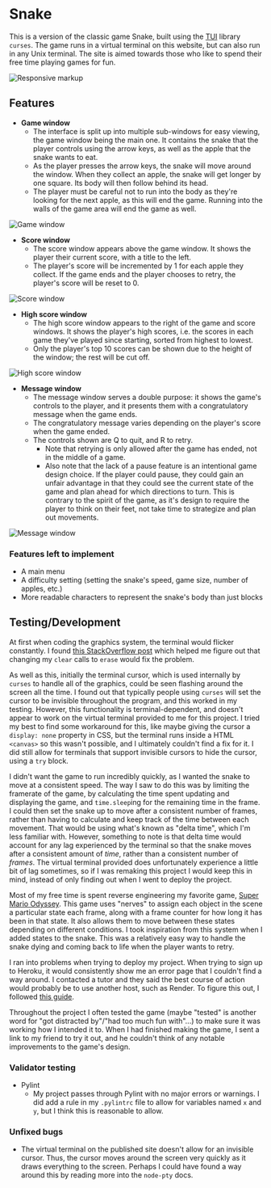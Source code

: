 # Snake

This is a version of the classic game Snake, built using the [TUI](https://en.wikipedia.org/wiki/Text-based_user_interface) library `curses`.
The game runs in a virtual terminal on this website, but can also run in any Unix terminal.
The site is aimed towards those who like to spend their free time playing games for fun.

![Responsive markup]()

## Features

- __Game window__
    - The interface is split up into multiple sub-windows for easy viewing, the game window being the main one.
      It contains the snake that the player controls using the arrow keys, as well as the apple that the snake wants to eat.
    - As the player presses the arrow keys, the snake will move around the window.
      When they collect an apple, the snake will get longer by one square.
      Its body will then follow behind its head.
    - The player must be careful not to run into the body as they're looking for the next apple, as this will end the game.
      Running into the walls of the game area will end the game as well.

![Game window]()

- __Score window__
    - The score window appears above the game window.
      It shows the player their current score, with a title to the left.
    - The player's score will be incremented by 1 for each apple they collect.
      If the game ends and the player chooses to retry, the player's score will be reset to 0.

![Score window]()

- __High score window__
    - The high score window appears to the right of the game and score windows.
      It shows the player's high scores, i.e. the scores in each game they've played since starting, sorted from highest to lowest.
    - Only the player's top 10 scores can be shown due to the height of the window; the rest will be cut off.

![High score window]()

- __Message window__
    - The message window serves a double purpose: it shows the game's controls to the player, and it presents them with a congratulatory message when the game ends.
    - The congratulatory message varies depending on the player's score when the game ended.
    - The controls shown are Q to quit, and R to retry.
      - Note that retrying is only allowed after the game has ended, not in the middle of a game.
      - Also note that the lack of a pause feature is an intentional game design choice.
        If the player could pause, they could gain an unfair advantage in that they could see the current state of the game and plan ahead for which directions to turn.
        This is contrary to the spirit of the game, as it's design to require the player to think on their feet, not take time to strategize and plan out movements.

![Message window]()

### Features left to implement

- A main menu
- A difficulty setting (setting the snake's speed, game size, number of apples, etc.)
- More readable characters to represent the snake's body than just blocks

## Testing/Development

At first when coding the graphics system, the terminal would flicker constantly.
I found [this StackOverflow post](https://stackoverflow.com/a/24966639) which helped me figure out that changing my `clear` calls to `erase` would fix the problem.

As well as this, initially the terminal cursor, which is used internally by `curses` to handle all of the graphics, could be seen flashing around the screen all the time.
I found out that typically people using `curses` will set the cursor to be invisible throughout the program, and this worked in my testing.
However, this functionality is terminal-dependent, and doesn't appear to work on the virtual terminal provided to me for this project.
I tried my best to find some workaround for this, like maybe giving the cursor a `display: none` property in CSS, but the terminal runs inside a HTML `<canvas>` so this wasn't possible, and I ultimately couldn't find a fix for it.
I did still allow for terminals that support invisible cursors to hide the cursor, using a `try` block.

I didn't want the game to run incredibly quickly, as I wanted the snake to move at a consistent speed.
The way I saw to do this was by limiting the framerate of the game, by calculating the time spent updating and displaying the game, and `time.sleep`ing for the remaining time in the frame.
I could then set the snake up to move after a consistent number of frames, rather than having to calculate and keep track of the time between each movement.
That would be using what's known as "delta time", which I'm less familiar with.
However, something to note is that delta time would account for any lag experienced by the terminal so that the snake moves after a consistent amount of *time*, rather than a consistent number of *frames*.
The virtual terminal provided does unfortunately experience a little bit of lag sometimes, so if I was remaking this project I would keep this in mind, instead of only finding out when I went to deploy the project. 

Most of my free time is spent reverse engineering my favorite game, [Super Mario Odyssey](https://en.wikipedia.org/wiki/Super_Mario_Odyssey).
This game uses "nerves" to assign each object in the scene a particular state each frame, along with a frame counter for how long it has been in that state.
It also allows them to move between these states depending on different conditions.
I took inspiration from this system when I added states to the snake.
This was a relatively easy way to handle the snake dying and coming back to life when the player wants to retry.

I ran into problems when trying to deploy my project.
When trying to sign up to Heroku, it would consistently show me an error page that I couldn't find a way around.
I contacted a tutor and they said the best course of action would probably be to use another host, such as Render.
To figure this out, I followed [this guide](https://code-institute-students.github.io/deployment-docs/10-pp3/).

Throughout the project I often tested the game (maybe "tested" is another word for "got distracted by"/"had too much fun with"...) to make sure it was working how I intended it to.
When I had finished making the game, I sent a link to my friend to try it out, and he couldn't think of any notable improvements to the game's design.

### Validator testing

- Pylint
  - My project passes through Pylint with no major errors or warnings.
    I did add a rule in my `.pylintrc` file to allow for variables named `x` and `y`, but I think this is reasonable to allow.

### Unfixed bugs

- The virtual terminal on the published site doesn't allow for an invisible cursor.
  Thus, the cursor moves around the screen very quickly as it draws everything to the screen.
  Perhaps I could have found a way around this by reading more into the `node-pty` docs.
